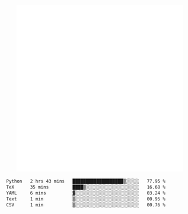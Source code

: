<div align="center">
    <a href="https://konst.fish">
        <img src="https://raw.githubusercontent.com/konstfish/konstfish/master/fish.svg" alt="Logo" width="450"/>
    </a>
</div>

<!--START_SECTION:waka-->
```text
Python   2 hrs 43 mins   ███████████████████▒░░░░░   77.95 % 
TeX      35 mins         ████▒░░░░░░░░░░░░░░░░░░░░   16.68 % 
YAML     6 mins          ▓░░░░░░░░░░░░░░░░░░░░░░░░   03.24 % 
Text     1 min           ▒░░░░░░░░░░░░░░░░░░░░░░░░   00.95 % 
CSV      1 min           ▒░░░░░░░░░░░░░░░░░░░░░░░░   00.76 % 
```
<!--END_SECTION:waka-->

